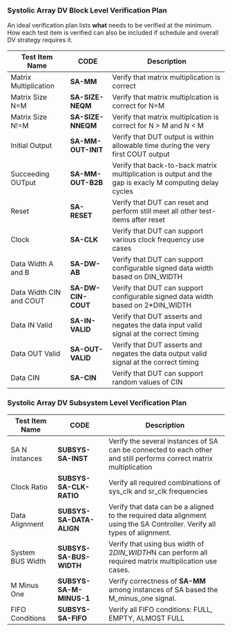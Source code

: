 ### Systolic Array DV Block Level Verification Plan
An ideal verification plan lists **what** needs to be verified at the minimum. How each test item is verified can also be included if schedule and overall DV strategy requires it.

| Test Item Name          | CODE                  | Description  |
| ----------------------- | --------------------- | -------------|
| Matrix Multiplication   | **SA-MM**             | Verify that matrix multiplication is correct |
| Matrix Size N=M         | **SA-SIZE-NEQM**      | Verify that matrix multiplcation is correct for N=M |
| Matrix Size N!=M        | **SA-SIZE-NNEQM**     | Verify that matrix multiplcation is correct for N > M and N < M |
| Initial Output          | **SA-MM-OUT-INIT**    | Verify that DUT output is within allowable time during the very first COUT output |
| Succeeding OUTput       | **SA-MM-OUT-B2B**     | Verify that back-to-back matrix multiplication is output and the gap is exacly M computing delay cycles |
| Reset                   | **SA-RESET**          | Verify that DUT can reset and perform still meet all other test-items after reset |
| Clock                   | **SA-CLK**            | Verify that DUT can support various clock frequency use cases |
| Data Width A and B      | **SA-DW-AB**          | Verify that DUT can support configurable signed data width based on DIN_WIDTH  |
| Data Width CIN and COUT | **SA-DW-CIN-COUT**    | Verify that DUT can support configurable signed data width based on 2*DIN_WIDTH |
| Data IN Valid           | **SA-IN-VALID**       | Verify that DUT asserts and negates the data input valid signal at the correct timing |
| Data OUT Valid          | **SA-OUT-VALID**      | Verify that DUT asserts and negates the data output valid signal at the correct timing |
| Data CIN                | **SA-CIN**            | Verify that DUT can support random values of CIN |

### Systolic Array DV Subsystem Level Verification Plan
| Test Item Name          | CODE                   | Description  |
| ----------------------- | ---------------------- | -------------|
| SA N instances          | **SUBSYS-SA-INST**         | Verify the several instances of SA can be connected to each other and still performs correct matrix multiplication |
| Clock Ratio             | **SUBSYS-SA-CLK-RATIO**    | Verify all required combinations of sys_clk and sr_clk frequencies |
| Data Alignment          | **SUBSYS-SA-DATA-ALIGN**   | Verify that data can be a aligned to the required data alignment using the SA Controller. Verify all types of alignment. |
| System BUS Width        | **SUBSYS-SA-BUS-WIDTH**    | Verify that using bus width of 2*DIN_WIDTH*N can perform all required matrix multiplication use cases. |
| M Minus One             | **SUBSYS-SA-M-MINUS-1**    | Verify correctness of **SA-MM** among instances of SA based the M_minus_one signal. |
| FIFO Conditions         | **SUBSYS-SA-FIFO**         | Verify all FIFO conditions: FULL, EMPTY, ALMOST FULL |